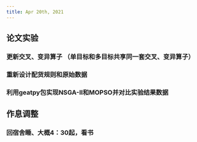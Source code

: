 ```yaml
---
title: Apr 20th, 2021
---
```


## 论文实验
### 更新交叉、变异算子 （单目标和多目标共享同一套交叉、变异算子）
### 重新设计配货规则和原始数据
### 利用geatpy包实现NSGA-II和MOPSO并对比实验结果数据
## 作息调整
### 回宿舍睡、大概4：30起，看书
